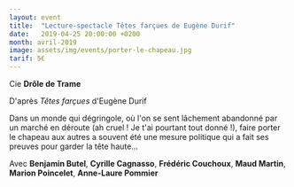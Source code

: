 ```yaml
---
layout: event
title:  "Lecture-spectacle Têtes farçues de Eugène Durif"
date:   2019-04-25 20:00:00 +0200
month: avril-2019
image: assets/img/events/porter-le-chapeau.jpg
tarif: 5€
---
```


Cie **Drôle de Trame**

D'après *Têtes farçues* d'Eugène Durif  

Dans un monde qui dégringole, où l'on se sent lâchement abandonné par un marché en déroute (ah cruel ! Je t'ai pourtant tout donné !), faire porter le chapeau aux autres a souvent été une mesure politique qui a fait ses preuves pour garder la tête haute...

Avec **Benjamin Butel**, **Cyrille Cagnasso**, **Frédéric Couchoux**, **Maud Martin**, **Marion Poincelet**, **Anne-Laure Pommier**
